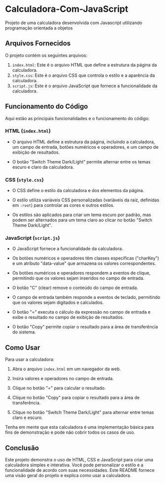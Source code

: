 # Calculadora-Com-JavaScript
Projeto de uma calculadora desenvolvida com Javascript utilizando programação orientada a objetos


## Arquivos Fornecidos

O projeto contém os seguintes arquivos:

1. `index.html`: Este é o arquivo HTML que define a estrutura da página da calculadora.
2. `style.css`: Este é o arquivo CSS que controla o estilo e a aparência da calculadora.
3. `script.js`: Este é o arquivo JavaScript que fornece a funcionalidade da calculadora.

## Funcionamento do Código

Aqui estão as principais funcionalidades e o funcionamento do código:

### HTML (`index.html`)

- O arquivo HTML define a estrutura da página, incluindo a calculadora, um campo de entrada, botões numéricos e operadores, e um campo de exibição de resultados.

- O botão "Switch Theme Dark/Light" permite alternar entre os temas escuro e claro da calculadora.

### CSS (`style.css`)

- O CSS define o estilo da calculadora e dos elementos da página.

- O estilo utiliza variáveis CSS personalizadas (variáveis da raiz, definidas em `:root`) para controlar as cores e outros estilos.

- Os estilos são aplicados para criar um tema escuro por padrão, mas podem ser alternados para um tema claro ao clicar no botão "Switch Theme Dark/Light".

### JavaScript (`script.js`)

- O JavaScript fornece a funcionalidade da calculadora.

- Os botões numéricos e operadores têm classes específicas ("charKey") e um atributo "data-value" que armazena os valores correspondentes.

- Os botões numéricos e operadores respondem a eventos de clique, permitindo que os valores sejam inseridos no campo de entrada.

- O botão "C" (clear) remove o conteúdo do campo de entrada.

- O campo de entrada também responde a eventos de teclado, permitindo que os valores sejam digitados e calculados.

- O botão "=" executa o cálculo da expressão no campo de entrada e exibe o resultado no campo de exibição de resultados.

- O botão "Copy" permite copiar o resultado para a área de transferência do sistema.

## Como Usar

Para usar a calculadora:

1. Abra o arquivo `index.html` em um navegador da web.

2. Insira valores e operadores no campo de entrada.

3. Clique no botão "=" para calcular o resultado.

4. Clique no botão "Copy" para copiar o resultado para a área de transferência.

5. Clique no botão "Switch Theme Dark/Light" para alternar entre temas claro e escuro.

Tenha em mente que esta calculadora é uma implementação básica para fins de demonstração e pode não cobrir todos os casos de uso. 

## Conclusão

Este projeto demonstra o uso de HTML, CSS e JavaScript para criar uma calculadora simples e interativa. Você pode personalizar o estilo e a funcionalidade de acordo com suas necessidades. Este README fornece uma visão geral do projeto e explica como usar a calculadora.
